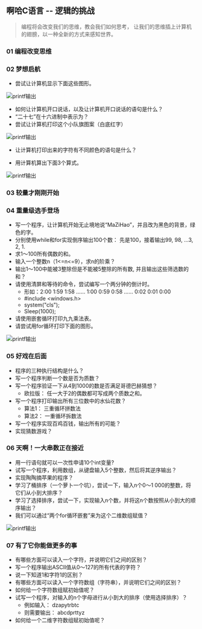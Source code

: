 
## 啊哈C语言 -- 逻辑的挑战 

> 编程将会改变我们的思维，教会我们如何思考， 让我们的思维插上计算机的翅膀，以一种全新的方式来感知世界。


### 01 编程改变思维

### 02 梦想启航

- 尝试让计算机显示下面这些图形。

![printf输出](img/021.png)

- 如何让计算机开口说话，以及让计算机开口说话的语句是什么？
- “二十七”在十六进制中表示为？
- 尝试让计算机打印这个小队旗图案（白底红字）

![printf输出](img/022.png)

- 让计算机打印出来的字符有不同颜色的语句是什么？

- 用计算机算出下面3个算式。

![printf输出](img/023.png)

### 03 较量才刚刚开始

### 04 重量级选手登场

- 写一个程序，让计算机开始无止境地说“MaZiHao”，并且改为黑色的背景，绿色的字。
- 分别使用while和for实现倒序输出100个数： 先是100，接着输出99, 98, ...3, 2, 1.
- 求1～100所有偶数的和。
- 输入一个整数n（1<=n<=9），求n的阶乘？
- 输出1～100中能被3整除但是不能被5整除的所有数, 并且输出这些筛选数的和？
- 请使用清屏和等待的命令，尝试编写一个两分钟的倒计时。
	- 形如：2:00 1:59 1:58 …… 1:00 0:59 0:58 …… 0:02 0:01 0:00
	- #include <windows.h>
	- system("cls");
	- Sleep(1000);
- 请使用嵌套循环打印九九乘法表。
- 请尝试用for循环打印下面的图形。

![printf输出](img/041.png)

### 05 好戏在后面

- 程序的三种执行结构是什么？
- 写一个程序判断一个数是否为质数？
- 写一个程序验证一下从4到1000的数是否满足哥德巴赫猜想？
	- 欧拉版： 任一大于2的偶数都可写成两个质数之和。
- 写一个程序打印输出所有三位数中的水仙花数？
	- 算法1： 三重循环拼数法
	- 算法2： 一重循环拆数法
- 写一个程序实现百鸡百钱，输出所有的可能？
- 实现猜数游戏？

### 06 天啊！一大串数正在接近

- 用一行语句就可以一次性申请10个int变量?
- 试写一个程序，利用数组，从键盘输入5个整数，然后将其逆序输出？
- 实现陶陶摘苹果的程序？
- 学习了桶排序（一个萝卜一个坑），尝试一下，输入n个0～1 000的整数，将它们从小到大排序？
- 学习了选择排序，尝试一下，实现输入n个数，并将这n个数按照从小到大的顺序输出？
- 我们可以通过“两个for循环嵌套”来为这个二维数组赋值？

![printf输出](img/061.png)


### 07 有了它你能做更多的事

- 有哪些方面可以读入一个字符，并说明它们之间的区别？
- 写一个程序输出ASCII值从0～127的所有代表的字符？
- 说一下知道1和字符1的区别？
- 有哪些方面可以读入一个字符数组（字符串），并说明它们之间的区别？
- 如何给一个字符数组赋初始值呢？
- 试写一个程序，对输入的n个字母进行从小到大的排序（使用选择排序）？
	- 例如输入： dzapytrbtc
	- 则需要输出： abcdprttyz
- 如何给一个二维字符数组赋初始值呢？